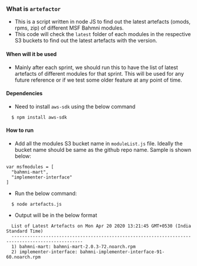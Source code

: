 ### What is `artefactor`
- This is a script written in node JS to find out the latest artefacts (omods, rpms, zip) of different MSF Bahmni modules.
- This code will check the `latest` folder of each modules in the respective S3 buckets to find out the latest artefacts with the version.

#### When will it be used
- Mainly after each sprint, we should run this to have the list of latest artefacts of different modules for that sprint. This will be used for any future reference or if we test some older feature at any point of time.

#### Dependencies
- Need to install `aws-sdk` using the below command
```
  $ npm install aws-sdk
```

#### How to run
- Add all the modules S3 bucket name in `moduleList.js` file. Ideally the bucket name should be same as the github repo name.
Sample is shown below:
```
var msfmodules = [
  "bahmni-mart",
  "implementer-interface"
]
```
- Run the below command:
```
  $ node artefacts.js
```
- Output will be in the below format
```
  List of Latest Artefacts on Mon Apr 20 2020 13:21:45 GMT+0530 (India Standard Time)
  -------------------------------------------------------------------------------------------------
  1) bahmni-mart: bahmni-mart-2.0.3-72.noarch.rpm
  2) implementer-interface: bahmni-implementer-interface-91-60.noarch.rpm

```
